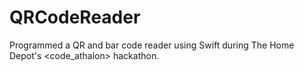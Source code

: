 # QRCodeReader
Programmed a QR and bar code reader using Swift during The Home Depot's &lt;code_athalon> hackathon.
